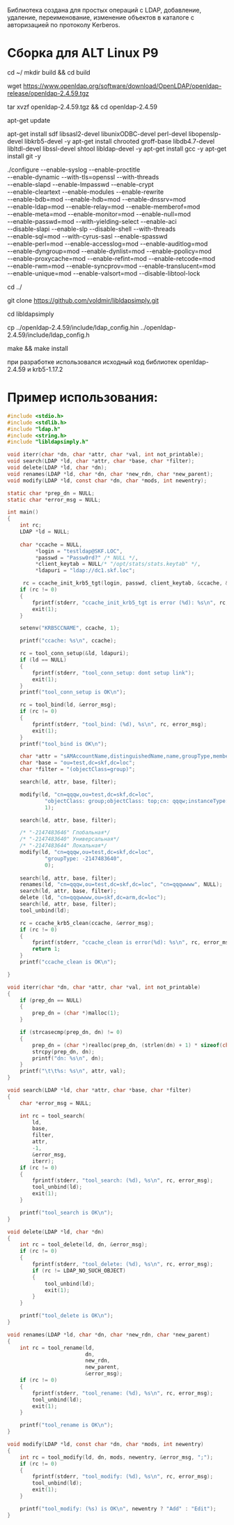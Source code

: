 
Библиотека создана для простых операций с LDAP, добавление, удаление,
 переименование, изменение объектов в каталоге с авторизацией по протоколу Kerberos.

# Сборка для ALT Linux P9

cd ~/
mkdir build && cd build

wget https://www.openldap.org/software/download/OpenLDAP/openldap-release/openldap-2.4.59.tgz

tar xvzf openldap-2.4.59.tgz && cd openldap-2.4.59

apt-get update

apt-get install sdf libsasl2-devel libunixODBC-devel perl-devel libopenslp-devel libkrb5-devel -y
apt-get install chrooted groff-base libdb4.7-devel libltdl-devel libssl-devel shtool libldap-devel -y
apt-get install gcc -y
apt-get install git -y

./configure --enable-syslog --enable-proctitle \
--enable-dynamic --with-tls=openssl --with-threads \
--enable-slapd --enable-lmpasswd --enable-crypt \
--enable-cleartext --enable-modules --enable-rewrite \
--enable-bdb=mod --enable-hdb=mod --enable-dnssrv=mod \
--enable-ldap=mod --enable-relay=mod --enable-memberof=mod \
--enable-meta=mod --enable-monitor=mod --enable-null=mod \
--enable-passwd=mod --with-yielding-select --enable-aci \
--disable-slapi --enable-slp --disable-shell --with-threads \
--enable-sql=mod --with-cyrus-sasl --enable-spasswd \
--enable-perl=mod --enable-accesslog=mod --enable-auditlog=mod \
--enable-dyngroup=mod --enable-dynlist=mod --enable-ppolicy=mod \
--enable-proxycache=mod --enable-refint=mod --enable-retcode=mod \
--enable-rwm=mod --enable-syncprov=mod --enable-translucent=mod \
--enable-unique=mod --enable-valsort=mod --disable-libtool-lock

cd ../

git clone https://github.com/voldmir/libldapsimply.git

cd libldapsimply

cp ../openldap-2.4.59/include/ldap_config.hin ../openldap-2.4.59/include/ldap_config.h

make && make install

при разработке использовался исходный код библиотек openldap-2.4.59 и krb5-1.17.2

# Пример использования:

```c
#include <stdio.h>
#include <stdlib.h>
#include "ldap.h"
#include <string.h>
#include "libldapsimply.h"

void iterr(char *dn, char *attr, char *val, int not_printable);
void search(LDAP *ld, char *attr, char *base, char *filter);
void delete(LDAP *ld, char *dn);
void renames(LDAP *ld, char *dn, char *new_rdn, char *new_parent);
void modify(LDAP *ld, const char *dn, char *mods, int newentry);

static char *prep_dn = NULL;
static char *error_msg = NULL;

int main()
{
    int rc;
    LDAP *ld = NULL;
    
    char *ccache = NULL,
         *login = "testldap@SKF.LOC",
         *passwd = "Passw0rd?" /* NULL */,
         *client_keytab = NULL/* "/opt/stats/stats.keytab" */,
         *ldapuri = "ldap://dc1.skf.loc";

     rc = ccache_init_krb5_tgt(login, passwd, client_keytab, &ccache, &error_msg);
    if (rc != 0)
    {
        fprintf(stderr, "ccache_init_krb5_tgt is error (%d): %s\n", rc, error_msg);
        exit(1);
    }

    setenv("KRB5CCNAME", ccache, 1);

    printf("ccache: %s\n", ccache);

    rc = tool_conn_setup(&ld, ldapuri);
    if (ld == NULL)
    {
        fprintf(stderr, "tool_conn_setup: dont setup link");
        exit(1);
    }
    printf("tool_conn_setup is OK\n");

    rc = tool_bind(ld, &error_msg);
    if (rc != 0)
    {
        fprintf(stderr, "tool_bind: (%d), %s\n", rc, error_msg);
        exit(1);
    }
    printf("tool_bind is OK\n");

    char *attr = "sAMAccountName,distinguishedName,name,groupType,member";
    char *base = "ou=test,dc=skf,dc=loc";
    char *filter = "(objectClass=group)";

    search(ld, attr, base, filter);

    modify(ld, "cn=qqqw,ou=test,dc=skf,dc=loc",
            "objectClass: group;objectClass: top;cn: qqqw;instanceType: 4;name: qqqw;sAMAccountName: qqqw",
            1);

    search(ld, attr, base, filter);

    /* "-2147483646" Глобальная*/
    /* "-2147483640" Универсальная*/
    /* "-2147483644" Локальная*/
    modify(ld, "cn=qqqw,ou=test,dc=skf,dc=loc",
            "groupType: -2147483640",
            0);
            
    search(ld, attr, base, filter);
    renames(ld, "cn=qqqw,ou=test,dc=skf,dc=loc", "cn=qqqwwww", NULL);
    search(ld, attr, base, filter);
    delete (ld, "cn=qqqwwww,ou=skf,dc=arm,dc=loc");
    search(ld, attr, base, filter);
    tool_unbind(ld);

    rc = ccache_krb5_clean(ccache, &error_msg);
    if (rc != 0)
    {
        fprintf(stderr, "ccache_clean is error(%d): %s\n", rc, error_msg);
        return 1;
    }
    printf("ccache_clean is OK\n");

}

void iterr(char *dn, char *attr, char *val, int not_printable)
{
    if (prep_dn == NULL)
    {
        prep_dn = (char *)malloc(1);
    }

    if (strcasecmp(prep_dn, dn) != 0)
    {
        prep_dn = (char *)realloc(prep_dn, (strlen(dn) + 1) * sizeof(char));
        strcpy(prep_dn, dn);
        printf("dn: %s\n", dn);
    }
    printf("\t\t%s: %s\n", attr, val);
}

void search(LDAP *ld, char *attr, char *base, char *filter)
{
    char *error_msg = NULL;

    int rc = tool_search(
        ld,
        base,
        filter,
        attr,
        -1,
        &error_msg,
        iterr);
    if (rc != 0)
    {
        fprintf(stderr, "tool_search: (%d), %s\n", rc, error_msg);
        tool_unbind(ld);
        exit(1);
    }

    printf("tool_search is OK\n");
}

void delete(LDAP *ld, char *dn)
{
    int rc = tool_delete(ld, dn, &error_msg);
    if (rc != 0)
    {
        fprintf(stderr, "tool_delete: (%d), %s\n", rc, error_msg);
        if (rc != LDAP_NO_SUCH_OBJECT)
        {
            tool_unbind(ld);
            exit(1);
        }
    }

    printf("tool_delete is OK\n");
}

void renames(LDAP *ld, char *dn, char *new_rdn, char *new_parent)
{
    int rc = tool_rename(ld,
                         dn,
                         new_rdn,
                         new_parent,
                         &error_msg);
    if (rc != 0)
    {
        fprintf(stderr, "tool_rename: (%d), %s\n", rc, error_msg);
        tool_unbind(ld);
        exit(1);
    }

    printf("tool_rename is OK\n");
}

void modify(LDAP *ld, const char *dn, char *mods, int newentry)
{
    int rc = tool_modify(ld, dn, mods, newentry, &error_msg, ";");
    if (rc != 0)
    {
        fprintf(stderr, "tool_modify: (%d), %s\n", rc, error_msg);
        tool_unbind(ld);
        exit(1);
    }

    printf("tool_modify: (%s) is OK\n", newentry ? "Add" : "Edit");
}

```

